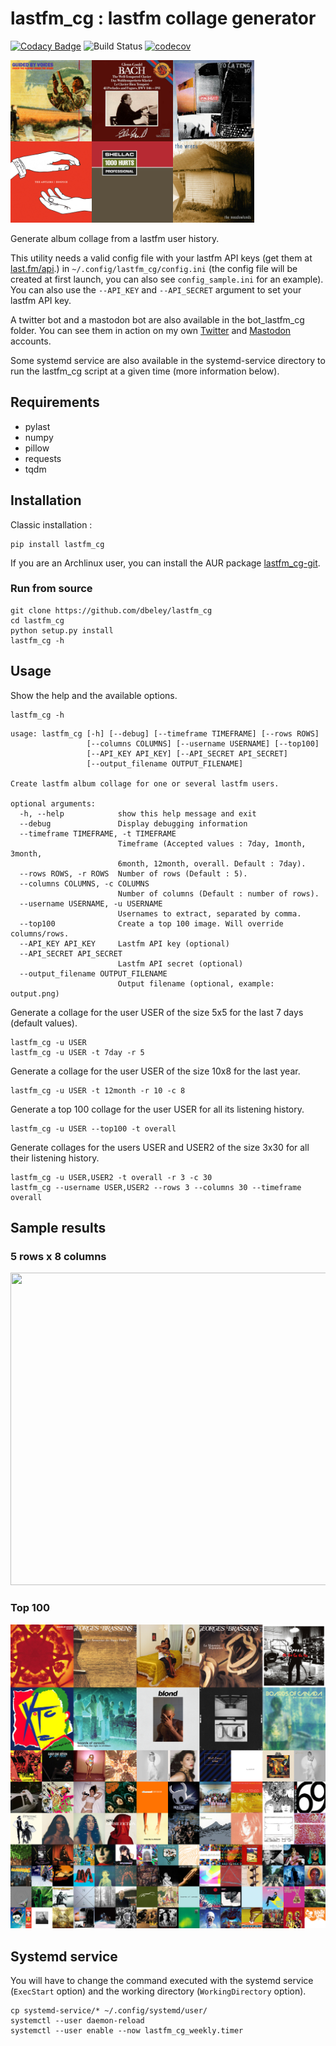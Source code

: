 # lastfm_cg : lastfm collage generator

[![Codacy Badge](https://api.codacy.com/project/badge/Grade/0ee651b54bfd40d4aeece00298dd3fd0)](https://app.codacy.com/app/dbeley/lastfm_cg?utm_source=github.com&utm_medium=referral&utm_content=dbeley/lastfm_cg&utm_campaign=Badge_Grade_Dashboard)
![Build Status](https://github.com/dbeley/lastfm_cg/workflows/CI/badge.svg)
[![codecov](https://codecov.io/gh/dbeley/lastfm_cg/branch/master/graph/badge.svg)](https://codecov.io/gh/dbeley/lastfm_cg)

<a href="docs/1month_2x3.png"><img src="docs/1month_2x3.png" width="390" height="260"/></a>

Generate album collage from a lastfm user history.

This utility needs a valid config file with your lastfm API keys (get them at [last.fm/api](https://www.last.fm/api).) in `~/.config/lastfm_cg/config.ini` (the config file will be created at first launch, you can also see `config_sample.ini` for an example).
 You can also use the `--API_KEY` and `--API_SECRET` argument to set your lastfm API key.

A twitter bot and a mastodon bot are also available in the bot_lastfm_cg folder. You can see them in action on my own [Twitter](https://www.twitter.com/d_beley) and [Mastodon](https://mamot.fr/web/accounts/79776) accounts.

Some systemd service are also available in the systemd-service directory to run the lastfm_cg script at a given time (more information below).

## Requirements

- pylast
- numpy
- pillow
- requests
- tqdm

## Installation

Classic installation :

```
pip install lastfm_cg
```

If you are an Archlinux user, you can install the AUR package [lastfm_cg-git](https://aur.archlinux.org/packages/lastfm_cg-git).

### Run from source

```
git clone https://github.com/dbeley/lastfm_cg
cd lastfm_cg
python setup.py install
lastfm_cg -h
```

## Usage

Show the help and the available options.

```
lastfm_cg -h
```

```
usage: lastfm_cg [-h] [--debug] [--timeframe TIMEFRAME] [--rows ROWS]
                 [--columns COLUMNS] [--username USERNAME] [--top100]
                 [--API_KEY API_KEY] [--API_SECRET API_SECRET]
                 [--output_filename OUTPUT_FILENAME]

Create lastfm album collage for one or several lastfm users.

optional arguments:
  -h, --help            show this help message and exit
  --debug               Display debugging information
  --timeframe TIMEFRAME, -t TIMEFRAME
                        Timeframe (Accepted values : 7day, 1month, 3month,
                        6month, 12month, overall. Default : 7day).
  --rows ROWS, -r ROWS  Number of rows (Default : 5).
  --columns COLUMNS, -c COLUMNS
                        Number of columns (Default : number of rows).
  --username USERNAME, -u USERNAME
                        Usernames to extract, separated by comma.
  --top100              Create a top 100 image. Will override columns/rows.
  --API_KEY API_KEY     Lastfm API key (optional)
  --API_SECRET API_SECRET
                        Lastfm API secret (optional)
  --output_filename OUTPUT_FILENAME
                        Output filename (optional, example: output.png)
```

Generate a collage for the user USER of the size 5x5 for the last 7 days (default values).

```
lastfm_cg -u USER
lastfm_cg -u USER -t 7day -r 5
```

Generate a collage for the user USER of the size 10x8 for the last year.

```
lastfm_cg -u USER -t 12month -r 10 -c 8
```

Generate a top 100 collage for the user USER for all its listening history.

```
lastfm_cg -u USER --top100 -t overall
```

Generate collages for the users USER and USER2 of the size 3x30 for all their listening history.

```
lastfm_cg -u USER,USER2 -t overall -r 3 -c 30
lastfm_cg --username USER,USER2 --rows 3 --columns 30 --timeframe overall
```

## Sample results

### 5 rows x 8 columns

<a href="docs/overall_5x8.png"><img src="docs/overall_5x8.png" width="800" height="500"/></a>

### Top 100

<a href="docs/12month_top100.png"><img src="docs/12month_top100.png" width="800"/></a>

## Systemd service

You will have to change the command executed with the systemd service (`ExecStart` option) and the working directory (`WorkingDirectory` option).

```
cp systemd-service/* ~/.config/systemd/user/
systemctl --user daemon-reload
systemctl --user enable --now lastfm_cg_weekly.timer
```
